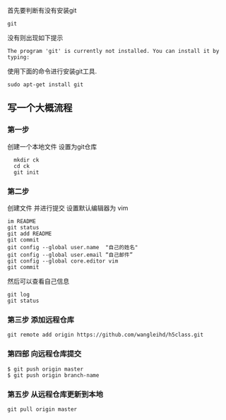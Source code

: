 首先要判断有没有安装git
```
git
```
没有则出现如下提示
```
The program 'git' is currently not installed. You can install it by typing:
```
使用下面的命令进行安装git工具.
```
sudo apt-get install git
```


## 写一个大概流程

### 第一步
创建一个本地文件 设置为git仓库
```linux
  mkdir ck
  cd ck
  git init
```
### 第二步
创建文件 并进行提交 设置默认编辑器为 vim
```touch README
im README
git status
git add README
git commit 
git config --global user.name  "自己的姓名"
git config --global user.email “自己邮件”
git config --global core.editor vim
git commit 
```
然后可以查看自己信息
```
git log
git status
```
### 第三步 添加远程仓库
```
git remote add origin https://github.com/wangleihd/h5class.git
```
### 第四部 向远程仓库提交
```
$ git push origin master
$ git push origin branch-name
```
### 第五步 从远程仓库更新到本地
```
git pull origin master
```
